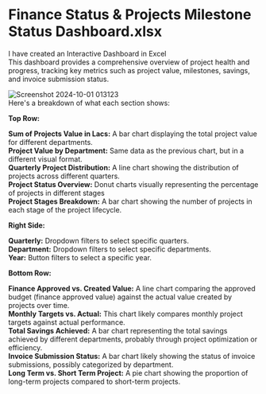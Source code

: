 # Finance Status & Projects Milestone Status Dashboard.xlsx <br>

I have created an Interactive Dashboard in Excel<br>
This dashboard provides a comprehensive overview of project health and progress, tracking key metrics such as project value, milestones, savings, and invoice submission status.<br>

![Screenshot 2024-10-01 013123](https://github.com/user-attachments/assets/d18c445c-3e1d-444b-b6a6-0b8fdba7f882)<br>
Here's a breakdown of what each section shows:

**Top Row:**

**Sum of Projects Value in Lacs:** A bar chart displaying the total project value for different departments.<br>
**Project Value by Department:** Same data as the previous chart, but in a different visual format.<br>
**Quarterly Project Distribution:** A line chart showing the distribution of projects across different quarters.<br>
**Project Status Overview:** Donut charts visually representing the percentage of projects in different stages <br>
**Project Stages Breakdown:** A bar chart showing the number of projects in each stage of the project lifecycle.<br>

**Right Side:**

**Quarterly:** Dropdown filters to select specific quarters.<br>
**Department:** Dropdown filters to select specific departments.<br>
**Year:** Button filters to select a specific year.<br>

**Bottom Row:**

**Finance Approved vs. Created Value:** A line chart comparing the approved budget (finance approved value) against the actual value created by projects over time.<br>
**Monthly Targets vs. Actual:** This chart likely compares monthly project targets against actual performance.<br>
**Total Savings Achieved:** A bar chart representing the total savings achieved by different departments, probably through project optimization or efficiency.<br>
**Invoice Submission Status:** A bar chart likely showing the status of invoice submissions, possibly categorized by department.<br>
**Long Term vs. Short Term Project:** A pie chart showing the proportion of long-term projects compared to short-term projects.
